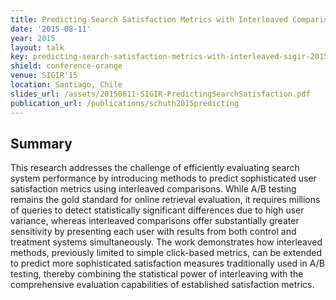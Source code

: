 ```yaml
---
title: Predicting Search Satisfaction Metrics with Interleaved Comparisons
date: '2015-08-11'
year: 2015
layout: talk
key: predicting-search-satisfaction-metrics-with-interleaved-sigir-2015
shield: conference-orange
venue: SIGIR'15
location: Santiago, Chile
slides_url: /assets/20150811-SIGIR-PredictingSearchSatisfaction.pdf
publication_url: /publications/schuth2015predicting
---
```


## Summary

This research addresses the challenge of efficiently evaluating search system performance by introducing methods to predict sophisticated user satisfaction metrics using interleaved comparisons. While A/B testing remains the gold standard for online retrieval evaluation, it requires millions of queries to detect statistically significant differences due to high user variance, whereas interleaved comparisons offer substantially greater sensitivity by presenting each user with results from both control and treatment systems simultaneously. The work demonstrates how interleaved methods, previously limited to simple click-based metrics, can be extended to predict more sophisticated satisfaction measures traditionally used in A/B testing, thereby combining the statistical power of interleaving with the comprehensive evaluation capabilities of established satisfaction metrics.